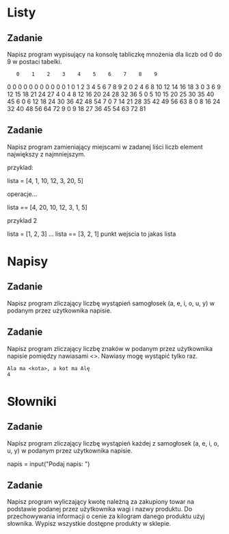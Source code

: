 # Listy

## Zadanie

Napisz program wypisujący na konsolę tabliczkę mnożenia dla liczb od 0 do 9 w postaci tabelki.

       0    1    2    3    4    5    6    7    8    9

0      0    0    0    0    0    0    0    0    0    0
1      0    1    2    3    4    5    6    7    8    9
2      0    2    4    6    8   10   12   14   16   18
3      0    3    6    9   12   15   18   21   24   27
4      0    4    8   12   16   20   24   28   32   36
5      0    5   10   15   20   25   30   35   40   45
6      0    6   12   18   24   30   36   42   48   54
7      0    7   14   21   28   35   42   49   56   63
8      0    8   16   24   32   40   48   56   64   72
9      0    9   18   27   36   45   54   63   72   81


## Zadanie 

Napisz program zamieniający miejscami w zadanej liści liczb element największy z najmniejszym.

przyklad:

lista = [4, 1, 10, 12, 3, 20, 5] 

operacje...

lista == [4, 20, 10, 12, 3, 1, 5]

przyklad 2

lista = [1, 2, 3]
...
lista == [3, 2, 1]
punkt wejscia to jakas lista

# Napisy

## Zadanie

Napisz program zliczający liczbę wystąpień samogłosek (a, e, i, o, u, y) w podanym przez użytkownika napisie.

## Zadanie

Napisz program zliczający liczbę znaków w podanym przez użytkownika napisie pomiędzy nawiasami <>. Nawiasy mogę wystąpić tylko raz.

    Ala ma <kota>, a kot ma Alę
    4

# Słowniki

## Zadanie

Napisz program zliczający liczbę wystąpień każdej z samogłosek (a, e, i, o, u, y) w podanym przez użytkownika napisie.

napis = input("Podaj napis: ")

## Zadanie 
Napisz program wyliczający kwotę należną za zakupiony towar na podstawie podanej przez użytkownika wagi i nazwy produktu. Do przechowywania informacji o cenie za kilogram danego produktu użyj słownika. Wypisz wszystkie dostępne produkty w sklepie.

